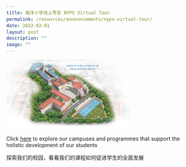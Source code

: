 ```yaml
---
title: 南洋小学线上导览 NYPS Virtual Tour
permalink: /resources/announcements/nyps-virtual-tour/
date: 2022-02-01
layout: post
description: ""
image: ""
---
```


<img src="/images/virtualtour.png" 
     style="width:65%">


Click [here](https://go.gov.sg/nyps-virtualtour) to explore our campuses and programmes that support the holistic development of our students

探索我们的校园，看看我们的课程如何促进学生的全面发展
